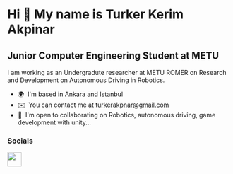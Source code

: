 Hi 👋 My name is Turker Kerim Akpinar
=====================================

Junior Computer Engineering Student at METU
-------------------------------------------

I am working as an Undergradute researcher at METU ROMER on Research and Development on Autonomous Driving in Robotics.

* 🌍  I'm based in Ankara and Istanbul
* ✉️  You can contact me at [turkerakpnar@gmail.com](mailto:turkerakpnar@gmail.com)
* 🤝  I'm open to collaborating on Robotics, autonomous driving, game development with unity...


### Socials

<p align="left"> <a href="https://www.linkedin.com/in/turkerakpinar" target="_blank" rel="noreferrer"><img src="https://raw.githubusercontent.com/danielcranney/readme-generator/main/public/icons/socials/linkedin.svg" width="32" height="32" /></a></p>
